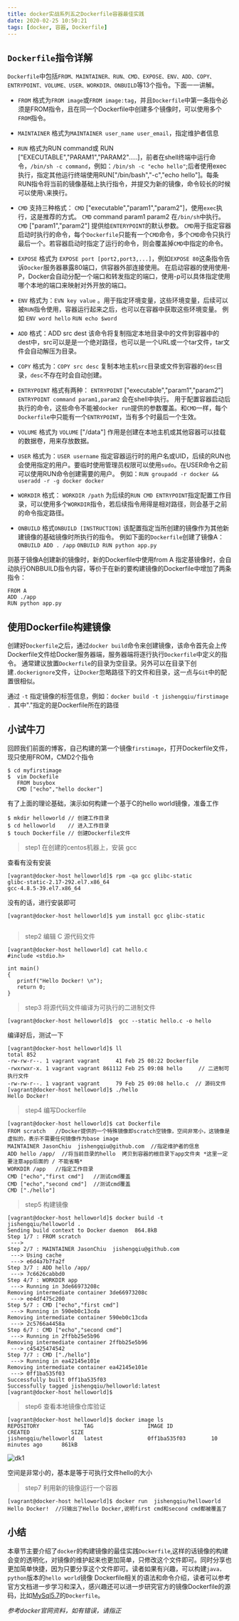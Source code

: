 ```yaml
---
title: docker实战系列五之Dockerfile容器最佳实践
date: 2020-02-25 10:50:21
tags: [docker, 容器, Dockerfile]
---
```



## `Dockerfile`指令详解
`Dockerfile`中包括`FROM、MAINTAINER、RUN、CMD、EXPOSE、ENV、ADD、COPY、ENTRYPOINT、VOLUME、USER、WORKDIR、ONBUILD`等13个指令。下面一一讲解。

+ `FROM`
格式为`FROM image`或`FROM image:tag`，并且`Dockerfile`中第一条指令必须是FROM指令，且在同一个Dockerfile中创建多个镜像时，可以使用多个`FROM`指令。

+ `MAINTAINER`
格式为`MAINTAINER user_name user_email`，指定维护者信息

+ `RUN`
格式为RUN command或 RUN ["EXECUTABLE","PARAM1","PARAM2".....]，前者在shell终端中运行命令，`/bin/sh -c command`，例如：`/bin/sh -c "echo hello"`;后者使用exec执行，指定其他运行终端使用RUN["/bin/bash","-c","echo hello"]。每条RUN指令将当前的镜像基础上执行指令，并提交为新的镜像，命令较长的时候可以使用`\`来换行。

+ `CMD`
支持三种格式：
`CMD` ["executable","param1","param2"]，使用`exec`执行，这是推荐的方式。
`CMD` command param1 param2 在`/bin/sh`中执行。
`CMD` ["param1","param2"] 提供给`ENTERYPOINT`的默认参数。
`CMD`用于指定容器启动时执行的命令，每个`Dockerfile`只能有一个`CMD`命令，多个`CMD`命令只执行最后一个。若容器启动时指定了运行的命令，则会覆盖掉`CMD`中指定的命令。
  
+ `EXPOSE`
格式为 `EXPOSE port [port2,port3,...]`，例如`EXPOSE 80`这条指令告诉`Docker`服务器暴露80端口，供容器外部连接使用。
在启动容器的使用使用-P，Docker会自动分配一个端口和转发指定的端口，使用-p可以具体指定使用哪个本地的端口来映射对外开放的端口。

+ `ENV`
格式为：`EVN key value` 。用于指定环境变量，这些环境变量，后续可以被`RUN`指令使用，容器运行起来之后，也可以在容器中获取这些环境变量。
例如
`ENV word hello`
`RUN echo $word`

+ `ADD`
格式：ADD src dest
该命令将复制指定本地目录中的文件到容器中的dest中，src可以是是一个绝对路径，也可以是一个URL或一个tar文件，tar文件会自动解压为目录。

+ `COPY`
格式为：`COPY src desc`
复制本地主机`src`目录或文件到容器的`desc`目录，`desc`不存在时会自动创建。

+ `ENTRYPOINT`
格式有两种：
`ENTRYPOINT` ["executable","param1","param2"]
`ENTRYPOINT command param1,param2` 会在shell中执行。
用于配置容器启动后执行的命令，这些命令不能被`docker run`提供的参数覆盖。和`CMD`一样，每个`Dockerfile`中只能有一个`ENTRYPOINT`，当有多个时最后一个生效。

+ `VOLUME`
格式为 `VOLUME` ["/data"]
作用是创建在本地主机或其他容器可以挂载的数据卷，用来存放数据。

+ `USER`
格式为：`USER username`
指定容器运行时的用户名或UID，后续的RUN也会使用指定的用户。要临时使用管理员权限可以使用`sudo`。在USER命令之前可以使用RUN命令创建需要的用户。
例如：`RUN groupadd -r docker && useradd -r -g docker docker`

+ `WORKDIR`
格式： `WORKDIR /path`
为后续的`RUN CMD ENTRYPOINT`指定配置工作目录，可以使用多个`WORKDIR`指令，若后续指令用得是相对路径，则会基于之前的命令指定路径。

+ `ONBUILD`
格式`ONBUILD [INSTRUCTION]`
该配置指定当所创建的镜像作为其他新建镜像的基础镜像时所执行的指令。
例如下面的`Dockerfile`创建了镜像A：
`ONBUILD ADD . /app`
`ONBUILD RUN python app.py`

则基于镜像A创建新的镜像时，新的Dockerfile中使用from A 指定基镜像时，会自动执行ONBBUILD指令内容，等价于在新的要构建镜像的Dockerfile中增加了两条指令：
```
FROM A
ADD ./app
RUN python app.py
```

## 使用Dockerfile构建镜像
创建好`Dockerfile`之后，通过`docker build`命令来创建镜像，该命令首先会上传Dockerfile文件给Docker服务器端，服务器端将逐行执行`Dockerfile`中定义的指令。
通常建议放置`Dockerfile`的目录为空目录。另外可以在目录下创建`.dockerignore`文件，让`Docker`忽略路径下的文件和目录，这一点与`Git`中的配置很相似。

通过 `-t` 指定镜像的标签信息，例如：`docker build -t jishengqiu/firstimage . `其中"."指定的是Dockerfile所在的路径
                                                                                                                                                                                    
## 小试牛刀
回顾我们前面的博客，自己构建的第一个镜像`firstimage`，打开Dockerfile文件，现只使用FROM，CMD2个指令

```
$ cd myfirstimage
$  vim Dockefile
   FROM busybox
   CMD ["echo","hello docker"]
```

有了上面的理论基础，演示如何构建一个基于C的hello world镜像，准备工作

```
$ mkdir helloworld // 创建工作目录
$ cd helloworld    // 进入工作目录
$ touch Dockerfile // 创建Dockerfile文件

```

> step1 在创建的centos机器上，安装 gcc

查看有没有安装

```
[vagrant@docker-host helloworld]$ rpm -qa gcc glibc-static
glibc-static-2.17-292.el7.x86_64
gcc-4.8.5-39.el7.x86_64

```

没有的话，进行安装即可

```
[vagrant@docker-host helloworld]$ yum install gcc glibc-static 


```
> step2 编辑 C 源代码文件

```
[vagrant@docker-host helloworld] cat hello.c
#include <stdio.h>

int main()
{
   printf("Hello Docker! \n");
   return 0;
}

```
> step3 将源代码文件编译为可执行的二进制文件
```
[vagrant@docker-host helloworld]$  gcc --static hello.c -o hello

```

编译好后，测试一下
```
[vagrant@docker-host helloworld]$ ll
total 852
-rw-rw-r--. 1 vagrant vagrant     41 Feb 25 08:22 Dockerfile  
-rwxrwxr-x. 1 vagrant vagrant 861112 Feb 25 09:08 hello     // 二进制可执行文件
-rw-rw-r--. 1 vagrant vagrant     79 Feb 25 09:08 hello.c  // 源码文件
[vagrant@docker-host helloworld]$ ./hello
Hello Docker!

```
> step4 编写Dockerfile

```
[vagrant@docker-host helloworld]$ cat Dockerfile
FROM scratch   //Docker提供的一个特殊镜像即scratch空镜像，空间非常小，这镜像是虚拟的，表示不需要任何镜像作为base image
MAINTAINER JasonChiu  jishengqiu@github.com  //指定维护者的信息
ADD hello /app/  //将当前目录的hello  拷贝到容器的根目录下app文件夹 *这里一定要注意app后面的 / 不能省略*
WORKDIR /app   //指定工作目录
CMD ["echo","first cmd"]   //测试cmd覆盖
CMD ["echo","second cmd"]  //测试cmd覆盖
CMD ["./hello"]
```

> step5 构建镜像

```
[vagrant@docker-host helloworld]$ docker build -t jishengqiu/helloworld .
Sending build context to Docker daemon  864.8kB
Step 1/7 : FROM scratch
 --->
Step 2/7 : MAINTAINER JasonChiu  jishengqiu@github.com
 ---> Using cache
 ---> e6d4a7b7fa2f
Step 3/7 : ADD hello /app/
 ---> 7c6626cabbd0
Step 4/7 : WORKDIR app
 ---> Running in 3de66973208c
Removing intermediate container 3de66973208c
 ---> ee4df475c200
Step 5/7 : CMD ["echo","first cmd"]
 ---> Running in 590eb0c13cda
Removing intermediate container 590eb0c13cda
 ---> 2c5766a4458a
Step 6/7 : CMD ["echo","second cmd"]
 ---> Running in 2ffbb25e5b96
Removing intermediate container 2ffbb25e5b96
 ---> c45425474542
Step 7/7 : CMD ["./hello"]
 ---> Running in ea42145e101e
Removing intermediate container ea42145e101e
 ---> 0ff1ba535f03
Successfully built 0ff1ba535f03
Successfully tagged jishengqiu/helloworld:latest
[vagrant@docker-host helloworld]$
```

> step6 查看本地镜像仓库验证

```
[vagrant@docker-host helloworld]$ docker image ls
REPOSITORY              TAG                 IMAGE ID            CREATED             SIZE
jishengqiu/helloworld   latest              0ff1ba535f03        10 minutes ago      861kB
```
![dk1](dk1.jpg)

空间是非常小的，基本是等于可执行文件hello的大小


> step7 利用新的镜像运行一个容器

```
[vagrant@docker-host helloworld]$ docker run  jishengqiu/helloworld
Hello Docker!  //只输出了Hello Docker,说明first cmd和second cmd都被覆盖了
```


## 小结
本章节主要介绍了`docker`的构建镜像的最佳实践`Dockerfile`,这样的话镜像的构建会变的透明化，对镜像的维护起来也更加简单，只修改这个文件即可。同时分享也更加简单快捷，因为只要分享这个文件即可。读者如果有兴趣，可以构建`java，python`版本的`hello world`镜像
Dockerfile相关的语法和命令介绍，读者可以参考官方文档进一步学习和深入，感兴趣还可以进一步研究官方的镜像Dockerfile的源码，比如[MySql5.7](https://github.com/docker-library/mysql/blob/master/5.7/Dockerfile)的`Dockerfile`。

*参考docker官网资料，如有错误，请指正*


